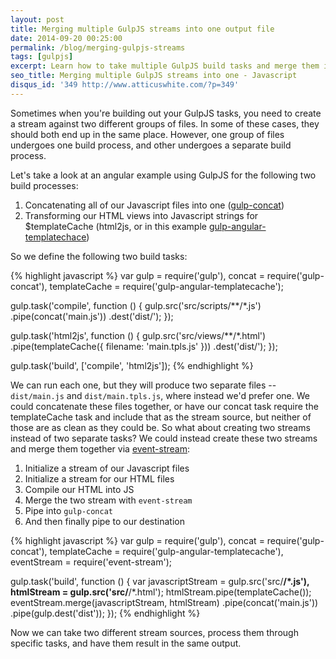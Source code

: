 ```yaml
---
layout: post
title: Merging multiple GulpJS streams into one output file
date: 2014-09-20 00:25:00
permalink: /blog/merging-gulpjs-streams
tags: [gulpjs]
excerpt: Learn how to take multiple GulpJS build tasks and merge them into one output stream by combining streams with NodeJS' EventStream
seo_title: Merging multiple GulpJS streams into one - Javascript
disqus_id: '349 http://www.atticuswhite.com/?p=349'
---
```


Sometimes when you're building out your GulpJS tasks, you need to create a stream against two different groups of files. In some of these cases, they should both end up in the same place. However, one group of files undergoes one build process, and other undergoes a separate build process.

Let's take a look at an angular example using GulpJS for the following two build processes:

1. Concatenating all of our Javascript files into one (<a href="https://www.npmjs.org/package/gulp-concat" title="gulp-concat on npm" target="_blank">gulp-concat</a>)
2. Transforming our HTML views into Javascript strings for $templateCache (html2js, or in this example <a title="gulp-angular-templatecache" href="https://www.npmjs.org/package/gulp-angular-templatecache" target="_blank">gulp-angular-templatechace</a>)

So we define the following two build tasks:

{% highlight javascript %}
var gulp = require('gulp'),
    concat = require('gulp-concat'),
    templateCache = require('gulp-angular-templatecache');

gulp.task('compile', function () {
  gulp.src('src/scripts/**/*.js')
  .pipe(concat('main.js'))
  .dest('dist/');
});

gulp.task('html2js', function () {
  gulp.src('src/views/**/*.html')
  .pipe(templateCache({
      filename: 'main.tpls.js'
  }))
  .dest('dist/');
});

gulp.task('build', ['compile', 'html2js']);
{% endhighlight %}

We can run each one, but they will produce two separate files -- `dist/main.js` and `dist/main.tpls.js`, where instead we'd prefer one. We could concatenate these files together, or have our concat task require the templateCache task and include that as the stream source, but neither of those are as clean as they could be. So what about creating two streams instead of two separate tasks? We could instead create these two streams and merge them together via <a title="event-stream" href="https://www.npmjs.org/package/event-stream" target="_blank">event-stream</a>: 

1. Initialize a stream of our Javascript files
2. Initialize a stream for our HTML files
3. Compile our HTML into JS
4. Merge the two stream with `event-stream`
5. Pipe into `gulp-concat`
6. And then finally pipe to our destination

{% highlight javascript %}
var gulp = require('gulp'),
    concat = require('gulp-concat'),
    templateCache = require('gulp-angular-templatecache'),
    eventStream = require('event-stream');

gulp.task('build', function () {
  var javascriptStream = gulp.src('src/**/*.js'),
      htmlStream = gulp.src('src/**/*.html');
  htmlStream.pipe(templateCache());
  eventStream.merge(javascriptStream, htmlStream)
  .pipe(concat('main.js'))
  .pipe(gulp.dest('dist'));
});
{% endhighlight %}

Now we can take two different stream sources, process them through specific tasks, and have them result in the same output.
